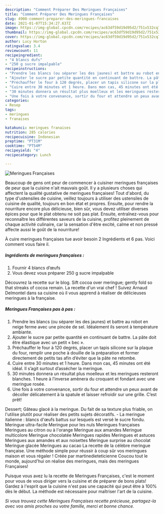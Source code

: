 ```yaml
---
description: "Comment Préparer Des Meringues Françaises"
title: "Comment Préparer Des Meringues Françaises"
slug: 4908-comment-preparer-des-meringues-francaises
date: 2021-01-07T15:34:27.637Z
image: https://img-global.cpcdn.com/recipes/ac63df59d19d95d2/751x532cq70/meringues-francaises-photo-principale-de-la-recette.jpg
thumbnail: https://img-global.cpcdn.com/recipes/ac63df59d19d95d2/751x532cq70/meringues-francaises-photo-principale-de-la-recette.jpg
cover: https://img-global.cpcdn.com/recipes/ac63df59d19d95d2/751x532cq70/meringues-francaises-photo-principale-de-la-recette.jpg
author: Lucy Horton
ratingvalue: 3.4
reviewcount: 11
recipeingredient:
- "4 blancs dufs"
- "250 g sucre impalpable"
recipeinstructions:
- "Prendre les blancs (ou séparer les des jaunes) et battre au robot en neige ferme avec une pincée de sel. Idéalement ils seront à température ambiante."
- "Ajouter le sucre par petite quantité en continuant de battre. La pâte doit être élastique avec un petit « bec »."
- "Préchauffer le four à 120 degrés, placer un tapis silicone sur la plaque du four, remplir une poche à douille de la préparation et former directement de petits tas afin d’éviter que la pâte ne retombe."
- "Cuire entre 30 minutes et 1 heure. Dans mon cas, 45 minutes ont été idéal. Il s’agit surtout d’assécher la meringue."
- "30 minutes donnera un résultat plus moelleux et les meringues resteront blanches. 1 heure à l’inverse amènera du croquant et fondant avec une meringue rosée."
- "Une fois à votre convenance, sortir du four et attendre un peux avant de décoller délicatement à la spatule et laisser refroidir sur une grille. C’est prêt!"
categories:
- Resep
tags:
- meringues
- franaises

katakunci: meringues franaises 
nutrition: 285 calories
recipecuisine: Indonesian
preptime: "PT31M"
cooktime: "PT54M"
recipeyield: "4"
recipecategory: Lunch

---
```



![Meringues Françaises](https://img-global.cpcdn.com/recipes/ac63df59d19d95d2/751x532cq70/meringues-francaises-photo-principale-de-la-recette.jpg)

Beaucoup de gens ont peur de commencer à cuisiner meringues françaises de peur que la cuisine n'ait mauvais goût. Il y a plusieurs choses qui affectent la qualité gustative de meringues françaises! Tout d'abord, du type d'ustensiles de cuisine, veillez toujours à utiliser des ustensiles de cuisine de qualité, toujours en bon état et propres. Ensuite, pour rendre la nourriture encore plus délicieuse, bien sûr, vous devez utiliser diverses épices pour que le plat obtenu ne soit pas plat. Ensuite, entraînez-vous pour reconnaître les différentes saveurs de la cuisine, profitez pleinement de chaque activité culinaire, car la sensation d'être excité, calme et non pressé affecte aussi le goût de la nourriture!

<!--inarticleads1-->

À cuire meringues françaises tue avoir besoin 2 Ingrédients et 6 pas. Voici comment vous faire il.

##### Ingrédients de meringues françaises :

1. Fournir 4 blancs d’œufs
1. Vous devez vous préparer 250 g sucre impalpable


Découvrez la recette sur le blog. Sift cocoa over meringue; gently fold so that streaks of cocoa remain. La recette d&#39;un vrai chef ! Suivez Arnaud Delmontel dans sa cuisine où il vous apprend à réaliser de délicieuses meringues à la française. 

<!--inarticleads2-->

##### Meringues Françaises pas à pas :

1. Prendre les blancs (ou séparer les des jaunes) et battre au robot en neige ferme avec une pincée de sel. Idéalement ils seront à température ambiante.
1. Ajouter le sucre par petite quantité en continuant de battre. La pâte doit être élastique avec un petit « bec ».
1. Préchauffer le four à 120 degrés, placer un tapis silicone sur la plaque du four, remplir une poche à douille de la préparation et former directement de petits tas afin d’éviter que la pâte ne retombe.
1. Cuire entre 30 minutes et 1 heure. Dans mon cas, 45 minutes ont été idéal. Il s’agit surtout d’assécher la meringue.
1. 30 minutes donnera un résultat plus moelleux et les meringues resteront blanches. 1 heure à l’inverse amènera du croquant et fondant avec une meringue rosée.
1. Une fois à votre convenance, sortir du four et attendre un peux avant de décoller délicatement à la spatule et laisser refroidir sur une grille. C’est prêt!


Dessert; Gâteau glacé à la meringue. Du fait de sa texture plus friable, on l&#39;utilise plutôt pour réaliser des petits sujets décoratifs. - La meringue italienne : blancs d&#39;œufs battus sur lesquels est versé le sucre fondu. Meringue ultra-facile Meringue pour les nuls Meringues françaises Meringues au citron ou à l&#39;orange Meringue aux amandes Meringue multicolore Meringue chocolatée Meringues rapides Meringues et astuces Meringues aux amandes et aux noisettes Meringue surprise au chocolat Meringue glacée Meringues au cacao La recette de la célèbre meringue française. Une méthode simple pour réussir à coup sûr vos meringues maison et vous régaler ! Créée par martinedieteticienne Coucou tout le monde, aujourd&#39;hui on réalise des meringues, mais des meringues Françaises! 

<!--inarticleads1-->

<p>
Puisque vous avez lu la recette de Meringues Françaises, c'est le moment pour vous de vous diriger vers la cuisine et de préparer de bons plats! Gardez à l'esprit que la cuisine n'est pas une capacité qui peut être à 100% dès le début. La méthode est nécessaire pour maîtriser l'art de la cuisine.
</p>

<p>
<i>Si vous trouvez cette Meringues Françaises recette précieuse, partagez-la avec vos amis proches ou votre famille, merci et bonne chance.</i>
</p>
